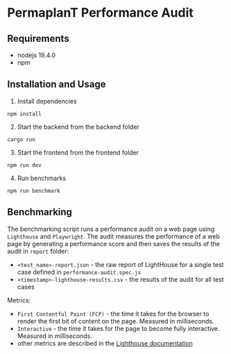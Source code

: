 # PermaplanT Performance Audit

## Requirements

-   nodejs 19.4.0
-   npm

## Installation and Usage

1. Install dependencies

```shell
npm install
```

2. Start the backend from the backend folder

```shell
cargo run
```

3. Start the frontend from the frontend folder

```shell
npm run dev
```

4. Run benchmarks

```shell
npm run benchmark
```

## Benchmarking

The benchmarking script runs a performance audit on a web page using `Lighthouse` and `Playwright`.
The audit measures the performance of a web page by generating a performance score and then saves the results of the audit in `report` folder:

-   `<test_name>-report.json` - the raw report of LightHouse for a single test case defined in `performance-audit.spec.js`
-   `<timestamp>-lighthouse-results.csv` - the results of the audit for all test cases

Metrics:

-   `First Contentful Paint (FCP)` - the time it takes for the browser to render the first bit of content on the page. Measured in milliseconds.
-   `Interactive` - the time it takes for the page to become fully interactive. Measured in milliseconds.
-   other metrics are described in the [Lighthouse documentation](https://web.dev/performance-scoring/)
